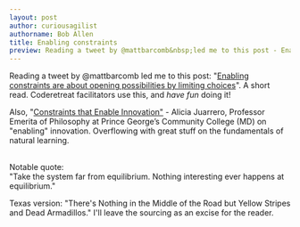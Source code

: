 ```yaml
---
layout: post
author: curiousagilist
authorname: Bob Allen
title: Enabling constraints
preview: Reading a tweet by @mattbarcomb&nbsp;led me to this post - Enabling constraints are about opening possibilities by limiting choices. A short read.&nbsp;Coderetreat facilitators&nbsp;use this, and <em>have fun</em> doing it!
---
```

<p>Reading a tweet by @mattbarcomb&nbsp;led me to this post: "<a rel="nofollow" href="https://web.archive.org/web/20160322104242/http://dancingwithelephants.ca/tag/enabling-constraints/" target="_blank">Enabling constraints are about opening possibilities by limiting choices</a>". A short read.&nbsp;Coderetreat
  facilitators&nbsp;use this, and <em>have fun</em> doing it!</p>
<p>Also, "<a rel="nofollow" href="https://vimeo.com/128934608" target="_blank">Constraints that Enable Innovation"</a> - Alicia Juarrero, Professor Emerita of Philosophy at Prince George’s Community College (MD) on "enabling" innovation.
  Overflowing with great stuff on the fundamentals of natural learning.</p>
<p><br>Notable quote:<br>"Take the system far from equilibrium. Nothing interesting ever happens at equilibrium."</p>
<p>Texas version: "There's Nothing in the Middle of the Road but Yellow Stripes and Dead Armadillos." I'll leave the sourcing as an excise for the reader.</p>
<p></p>
